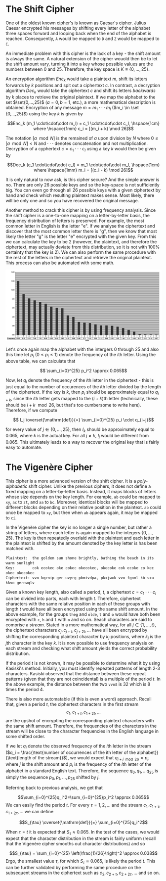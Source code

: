 # The Shift Cipher
One of the oldest known cipher's is known as Caesar's cipher. Julius Caesar encrypted his messages by shifting every letter of the alphabet three spaces forward and looping back when the end of the alphabet is reached. Consequently, `A` would be mapped to `D` and `Z` would be mapped to `C`.

An immediate problem with this cipher is the lack of a key - the shift amount is always the same. A natural extension of the cipher wouold then be to let the shift amount vary, turning it into a key whose possible values are the numbers between 0 and 25. Therefore, the key space is  $K \equiv \{ 0, ..., 25 \}$.

An encryption algorithm $Enc_k$ would take a plaintext $m$, shift its letters forwards by $k$ positions and spit out a ciphertext $c$. In contrast, a decryption algorithm $Dec_k$ would take the ciphertext $c$ and shift its letters *backwards* by $k$ places to retrieve the original plaintext. If we map the alphabet to the set $\set{0,...,25}$ ($a = 0, b = 1$, etc.), a more mathematical description is obtained. Encryption of any message $m = m_1 \cdot\cdot\cdot m_l$ ($m_i \in \set {0,...,25}$) using the key $k$ is given by
 
 $$Enc_k (m_1 \cdot\cdot\cdot m_l) = c_1 \cdot\cdot\cdot c_l, \hspace{1cm} where \hspace{1mm} c_i = [(m_i + k) \mod 26]$$

The notation $[a \mod N]$ is the remained of $a$ upon division by $N$ where $0\leq[a \mod N] < N$ and $\cdot\cdot\cdot$ denotes concatenation and not multiplication. Decryption of a cyphertext $c = c_1 \cdot\cdot\cdot c_l$ using a key $k$ would then be given by 

 $$Dec_k (c_1 \cdot\cdot\cdot c_l) = m_1 \cdot\cdot\cdot m_l, \hspace{1cm} where \hspace{1mm} m_i = [(c_i - k) \mod 26]$$

It is only natural to now ask, is this cipher secure? And the simple answer is no. There are only 26 possible keys and so the key-space is not sufficiently big. You can even go through all 26 possible keys with a given ciphertext by hand and check which resulting plaintext makes sense. Most likely, there will be only one and so you have recovered the original message.

Another method to crack this cipher is by using frequency analysis. Since the shift cipher is a one-to-one mapping on a letter-by-letter basis, the frequency distribution of letters is preserved. For example, the most common letter in English is the letter "e". If we analyse the ciphertext and discover that the most common letter there is "g", then we know that most likely the letter "g" is the letter "e" encrypted with the given key. From this we can calculate the key to be 2 (however, the plaintext, and therefore the ciphertext, may actually deviate from this distribution, so it is not with 100% certainty that the key is 2). We can also perform the same procedure with the rest of the letters in the ciphertext and retrieve the original plaintext. This process can also be automated with some math.

![](Resources/Images/English_Letter_Frequency_Table.png)

Let's once again map the alphabet with the intergers 0 through 25 and also this time let $p_i$ ($0 \leq p_i \leq 1$) denote the frequency of the $i$th letter. Using the above table, we can calculate that

$$ \sum_{i=0}^{25} p_i^2 \approx 0.065$$

Now, let $q_i$ denote the frequency of the $i$th letter in the ciphertext - this is just equal to the number of occurences of the $i$th letter divided by the length of the ciphertext. If the key is $k$, then $p_i$ should be approximately equal to $q_{i+k}$, since the $i$th letter gets mapped to the $(i+k)$th letter (technically, these should be $i+k \mod 26$, but that's too cumbersome to write here). Therefore, if we compute

$$ I_j \overset{\mathrm{def}}{=} \sum_{i=0}^{25} p_i \cdot q_{i+j}$$

for every value of $j \in \{0,...,25\}$, then $I_k$ should be approximately equal to 0.065, where $k$ is the actual key. For all $j \neq k$, $I_j$ would be different from 0.065. This ultimately leads to a way to recover the original key that is fairly easy to automate.

# The Vigenère Cipher
This cipher is a more advanced version of the shift cipher. It is a *poly-alphabetic* shift cipher. Unlike the previous ciphers, it does not define a fixed mapping on a letter-by-letter basis. Instead, it maps blocks of letters whose size depends on the key length. For example, `ab` could be mapped to `xy`, `ac` to `zt`, and `aa` to `bc`. Moreover, identical blocks will be mapped to different blocks depending on their relative position in the plaintext. `ab` could once be mapped to `xy`, but then when `ab` appears again, it may be mapped to `ci`.

In the Vigenère cipher the key is no longer a single number, but rather a string of letters, where each letter is again mapped to the integers $\{0,...,25\}$. The key is then repeatedly overlaid with the plaintext and each letter in the plaintext is shifted by the amount denoted by the key letter is has been matched with.

```
Plaintext:  the golden sun shone brightly, bathing the beach in its warm sunlight
Key:        cok ecokec oke cokec okecokec, okecoke cok ecoke co kec okec okecokec
Ciphertext: vvo kqznip ger uvyrg pbmivdpa, pkxjwxk vvo fgoml kb sxu kkvo gernwqlv
```

Given a known key length, also called a period, $t$, a ciphertext $c = c_1 \cdot\cdot\cdot c_l$ can be divided into parts, each with length $t$. Therefore, ciphertext characters with the same relative position in each of these groups with length $t$ would have all been encrypted using the same shift amount. In the above example, for the groups `theg` and `olde`, `t` and `o` would have both been encrypted with `c`, `h` and `l` with `o` and so on. Seach characters are said to comprise a *stream*. Stated in a more mathematical way, for all $j \in \{1,...,t\}$, the ciphertext characters $c_j,c_{j+t},c_{j+2t},...$ have all been encrypted by shifting the corresponding plaintext character by $k_j$ positions, where $k_j$ is the $j$th character in the key $k$. It is now possible to use frequency analysis on each stream and checking what shift amount yields the correct probability distribution.

If the period $t$ is not known, it may be possible to determine what it by using Kasiski's method. Initially, you must identify repeated patterns of length 2-3 characters. Kasiski observed that the distance between these repeat patterns (given that they are not coincidental) is a multiple of the period $t$. In the above example, the distance between the two `vvo`s is 32 which is 8 times the period 4. 

There is also more automatable (if this is even a word) approach. Recall that, given a period $t$, the ciphertext characters in the first stream 
$$c_1,c_{1+t},c_{1+2t},...$$
are the upshot of encrypting the corresponding plaintext characters with the same shift amount. Therefore, the frequencies of the characters in the stream will be close to the character frequencies in the English language in some shifted order. 

If we let $q_i$ denote the observed frequency of the $i$th letter in the stream ($q_i = \frac{\text{number of occurrences of the ith letter of the alphabet}}{\text{length of the stream}}$), we would expect that $q_{i+j \mod 26} \approx p_i$, where $j$ is the shift amount and $p_i$ is the frequency of the $i$th letter of the alphabet in a standard English text. Therefore, the sequence $q_0,q_1,...q_{25}$ is simply the sequence $p_0,p_1,...,p_{25}$ shifted by $j$.

Referring back to previous analysis, we get that 

$$\sum_{i=0}^{25}q_i^2=\sum_{i=0}^{25}p_i^2 \approx 0.065$$
We can easily find the period $t$. For every $\tau =1,2,...$ and the stream $c_1,c_{1+\tau},c_{1+2\tau},...$ we can define

$$S_{\tau} \overset{\mathrm{def}}{=} \sum_{i=0}^{25}q_i^2$$

When $\tau=t$ it is expected that $S_{\tau} \approx 0.065$. In the test of the cases, we would expect that the character distribution in the stream is fairly uniform (recall that the Vigenère cipher smooths out character distributions) and so 

$$S_{\tau} = \sum_{i=0}^{25} \left(\frac{1}{26}\right)^2 \approx 0.038$$
Ergo, the smallest value $\tau$, for which $S_{\tau} \approx 0.065$, is likely the period $t$. This can be further validated by performing the same procedure on the subsequent streams in the ciphertext such as $c_2,c_{2+\tau},c_{2+2\tau},...$ and so on.